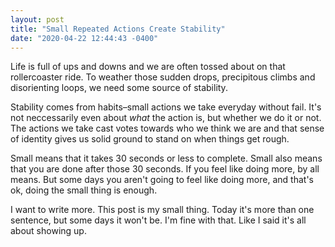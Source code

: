 ```yaml
---
layout: post
title: "Small Repeated Actions Create Stability"
date: "2020-04-22 12:44:43 -0400"
---
```


Life is full of ups and downs and we are often tossed about on that
rollercoaster ride. To weather those sudden drops, precipitous climbs and
disorienting loops, we need some source of stability.

Stability comes from habits–small actions we take everyday without fail.
It's not neccessarily even about _what_ the action is, but whether we do
it or not. The actions we take cast votes towards who we think we are and
that sense of identity gives us solid ground to stand on when things get
rough.

Small means that it takes 30 seconds or less to complete. Small also means
that you are done after those 30 seconds. If you feel like doing more, by
all means. But some days you aren't going to feel like doing more, and
that's ok, doing the small thing is enough.

I want to write more. This post is my small thing. Today it's more than
one sentence, but some days it won't be. I'm fine with that. Like I said
it's all about showing up.




